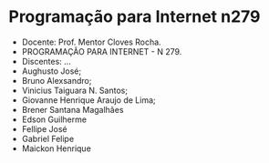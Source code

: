 # Programação para Internet n279
- Docente: Prof. Mentor Cloves Rocha.
- PROGRAMAÇÃO PARA INTERNET  - N 279.
- Discentes: ...
- Aughusto José;
- Bruno Alexsandro;
- Vinicius Taiguara N. Santos;
- Giovanne Henrique Araujo de Lima;
- Brener Santana Magalhães 
- Edson Guilherme
- Fellipe José
- Gabriel Felipe
- Maickon Henrique
